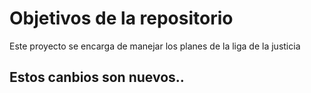 # Objetivos de la repositorio

Este proyecto se encarga de manejar los planes de la liga de la justicia


## Estos canbios son nuevos..